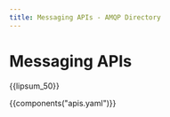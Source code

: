 ```yaml
---
title: Messaging APIs - AMQP Directory
---
```


# Messaging APIs

<div id="-category-intro" markdown="1">

{{lipsum_50}}

</div>

{{components("apis.yaml")}}
